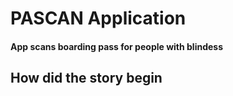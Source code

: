 <h1> PASCAN Application </h1> 
<h4>  App scans boarding pass for people with blindess </h4>

<h2> How did the story begin </h2>




